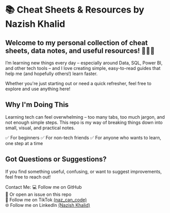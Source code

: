 # 📚 Cheat Sheets & Resources by Nazish Khalid

## Welcome to my personal collection of cheat sheets, data notes, and useful resources! 👩‍💻✨
I’m learning new things every day – especially around Data, SQL, Power BI, and other tech tools – and I love creating simple, easy-to-read guides that help me (and hopefully others!) learn faster.

Whether you're just starting out or need a quick refresher, feel free to explore and use anything here!

##  Why I'm Doing This
Learning tech can feel overwhelming – too many tabs, too much jargon, and not enough simple steps.
This repo is my way of breaking things down into small, visual, and practical notes.

✅ For beginners
✅ For non-tech friends
✅ For anyone who wants to learn, one step at a time

## Got Questions or Suggestions?
If you find something useful, confusing, or want to suggest improvements, feel free to reach out!

Contact Me:
💻 Follow me on GitHub <br>
💬 Or open an issue on this repo <br>
🎥 Follow me on TikTok  [(naz_can_code)](https://www.tiktok.com/@naz_can_code?_t=ZN-8yNhJ26KvQc&_r=1) <br>
🌐 Follow me on LinkedIn  [(Nazish Khalid)](https://www.linkedin.com/in/nazishkhalid11/) <br>
